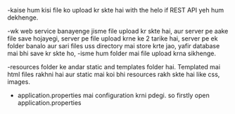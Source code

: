 -kaise hum kisi file ko upload kr skte hai with the helo if REST API yeh hum dekhenge.

-wk web service banayenge jisme file upload kr skte hai, aur server pe aake file save hojayegi, server pe file upload krne ke 2 tarike hai, server pe ek folder banalo aur sari files uss directory mai store krte jao, yafir database mai bhi save kr skte ho,
-isme hum folder mai file upload krna sikhenge. 

-resources folder ke andar static and templates folder hai. Templated mai html files rakhni hai aur static mai koi bhi resources rakh skte hai like css, images. 

- application.properties mai configuration krni pdegi. so firstly open application.properties
